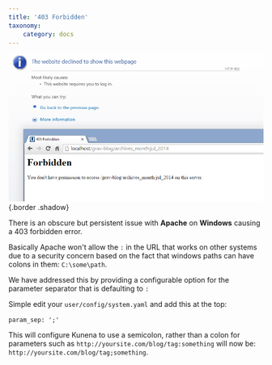 ```yaml
---
title: '403 Forbidden'
taxonomy:
    category: docs
---
```


![](forbidden-403.png)  {.border .shadow}

There is an obscure but persistent issue with **Apache** on **Windows** causing a 403 forbidden error.

Basically Apache won't allow the `:` in the URL that works on other systems due to a security concern based on the fact that windows paths can have colons in them: `C:\some\path`.

We have addressed this by providing a configurable option for the parameter separator that is defaulting to `:`

Simple edit your `user/config/system.yaml` and add this at the top:

```
param_sep: ';'
```

This will configure Kunena to use a semicolon, rather than a colon for parameters such as `http://yoursite.com/blog/tag:something` will now be: `http://yoursite.com/blog/tag;something`.
